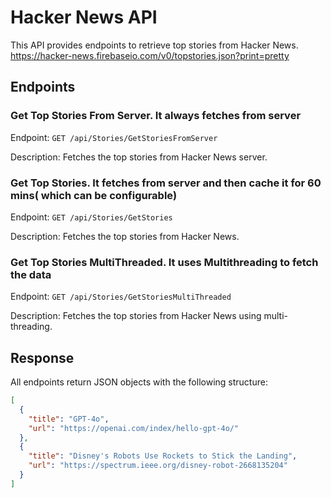# Hacker News API

This API provides endpoints to retrieve top stories from Hacker News.
https://hacker-news.firebaseio.com/v0/topstories.json?print=pretty

## Endpoints

### Get Top Stories From Server. It always fetches from server

Endpoint: `GET /api/Stories/GetStoriesFromServer`

Description: Fetches the top stories from Hacker News server.

### Get Top Stories. It fetches from server and then cache it for 60 mins( which can be configurable)

Endpoint: `GET /api/Stories/GetStories`

Description: Fetches the top stories from Hacker News.

### Get Top Stories MultiThreaded. It uses Multithreading to fetch the data

Endpoint: `GET /api/Stories/GetStoriesMultiThreaded`

Description: Fetches the top stories from Hacker News using multi-threading.

## Response

All endpoints return JSON objects with the following structure:

```json
[
  {
    "title": "GPT-4o",
    "url": "https://openai.com/index/hello-gpt-4o/"
  },
  {
    "title": "Disney's Robots Use Rockets to Stick the Landing",
    "url": "https://spectrum.ieee.org/disney-robot-2668135204"
  }
]
